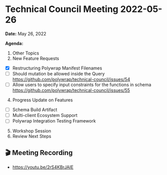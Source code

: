 Technical Council Meeting 2022-05-26 
===

**Date:** May 26, 2022

**Agenda:**
1. Other Topics
2. New Feature Requests
- [X] Restructuring Polywrap Manifest Filenames 
- [ ] Should mutation be allowed inside the Query https://github.com/polywrap/technical-council/issues/54
- [ ] Allow users to specify input constraints for the functions in schema https://github.com/polywrap/technical-council/issues/55
4. Progress Update on Features
- [ ] Schema Build Artifact
- [ ] Multi-client Ecosystem Support
- [ ] Polywrap Integration Testing Framework
5. Workshop Session
6. Review Next Steps 

:clapper: Meeting Recording 
---
* https://youtu.be/2rS4KBrJAIE
